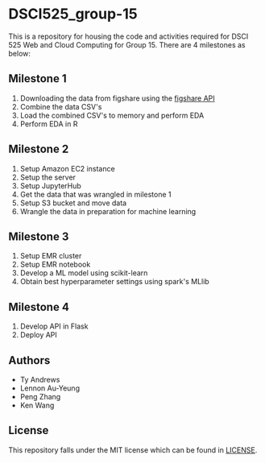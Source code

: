 # DSCI525_group-15

This is a repository for housing the code and activities required for DSCI 525 Web and Cloud Computing for Group 15. There are 4 milestones as below:

## Milestone 1

1. Downloading the data from figshare using the [figshare API](https://docs.figshare.com/)
2. Combine the data CSV's
3. Load the combined CSV's to memory and perform EDA
4. Perform EDA in R

## Milestone 2

1. Setup Amazon EC2 instance
2. Setup the server
3. Setup JupyterHub
4. Get the data that was wrangled in milestone 1
5. Setup S3 bucket and move data
6. Wrangle the data in preparation for machine learning

## Milestone 3

1. Setup EMR cluster
2. Setup EMR notebook
3. Develop a ML model using scikit-learn
4. Obtain best hyperparameter settings using spark's MLlib

## Milestone 4

1. Develop API in Flask
2. Deploy API


## Authors

- Ty Andrews
- Lennon Au-Yeung
- Peng Zhang
- Ken Wang


## License

This repository falls under the MIT license which can be found in [LICENSE](https://github.com/UBC-MDS/525_group_15/blob/main/LICENSE).
